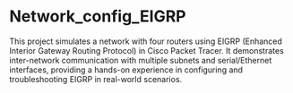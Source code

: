 # Network_config_EIGRP
This project simulates a network with four routers using EIGRP (Enhanced Interior Gateway Routing Protocol) in Cisco Packet Tracer. It demonstrates inter-network communication with multiple subnets and serial/Ethernet interfaces, providing a hands-on experience in configuring and troubleshooting EIGRP in real-world scenarios.
